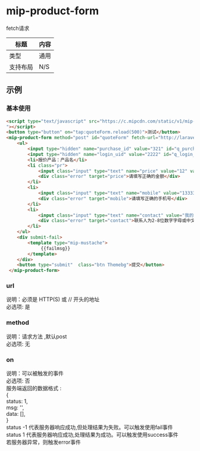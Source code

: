 # mip-product-form

fetch请求

标题|内容
----|----
类型|通用
支持布局|N/S
## 示例

### 基本使用

```html
<script type="text/javascript" src="https://c.mipcdn.com/static/v1/mip-mustache/mip-mustache.js
"></script>
<button type="button" on="tap:quoteForm.reload(500)">测试</button>
<mip-product-form method="post" id="quoteForm" fetch-url="http://laravel51.com/postData">
    <ul>
        <input type="hidden" name="purchase_id" value="321" id="q_purchase_id">
        <input type="hidden" name="login_uid" value="2222" id="q_login_uid">
        <li>报价产品：产品名</li>
        <li class="pr">
            <input class="input" type="text" name="price" value="12" validatetarget="price" validatetype="custom" validatereg="^[1-9]+(\.\d{0,2})?$|^0(\.\d{0,2})?$|^[1-9]+[0-9]*(\.\d{0,2})?$" placeholder="产品报价"><span class="price">元/件</span>
            <div class="error" target="price">请填写正确的金额</div>
        </li>
        <li>
            <input class="input" type="text" name="mobile" value="13333333333" validatetarget="mobile" validatetype="custom" validatereg="^1[345789]\d{9}$" placeholder="联系方式">
            <div class="error" target="mobile">请填写正确的手机号</div>
        </li>
        <li>
            <input class="input" type="text" name="contact" value="我的哥" validatetarget="contact" validatetype="custom" validatereg="^[a-zA-Z0-9\u4e00-\u9fff\w]{2,8}$" placeholder="联系人">
            <div class="error" target="contact">联系人为2-8位数字字母或中文</div>
        </li>
    </ul>
    <div submit-fail>
        <template type="mip-mustache">
             {{failmsg}} 
        </template>
    </div>
    <button type="submit"  class="btn Themebg">提交</button>
 </mip-product-form>
```
### url

说明：必须是 HTTP(S) 或 // 开头的地址   
必选项: 是  

### method
说明：请求方法  ,默认post  
必选项: 无  

### on 

说明：可以被触发的事件  
必选项: 否  
服务端返回的数据格式 :  
{  
    status: 1,  
    msg: '',  
    data: [],  
}  
status -1  代表服务器响应成功,但处理结果为失败。可以触发使用fail事件  
status 1 代表服务器响应成功,处理结果为成功。可以触发使用success事件  
若服务器异常，则触发error事件  






